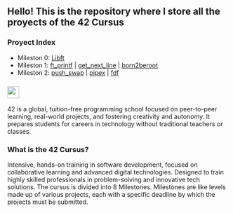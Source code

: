 ## Hello! This is the repository where I store all the proyects of the 42 Cursus

### Proyect Index
- Mileston 0: [Libft](mileston0/Libft)
- Mileston 1: [ft_printf](mileston1/ft_printf) | [get_next_line](mileston1/get_next_line) | [born2beroot](mileston1/born2beroot)
- Mileston 2: [push_swap](mileston2/push_swap) | [pipex](mileston2/pipex) | [fdf](mileston2/fdf)

### <img width="27" heigth="27" src="https://raw.githubusercontent.com/kube/vscode-42header/master/42.png">
42 is a global, tuition-free programming school focused on peer-to-peer learning, real-world projects, and fostering creativity and autonomy.
It prepares students for careers in technology without traditional teachers or classes.

### What is the 42 Cursus?
Intensive, hands-on training in software development, focused on collaborative learning and advanced digital technologies. Designed to train highly skilled professionals in problem-solving and innovative tech solutions.
The cursus is divided into 8 Milestones. Milestones are like levels made up of various projects, each with a specific deadline by which the projects must be submitted.
